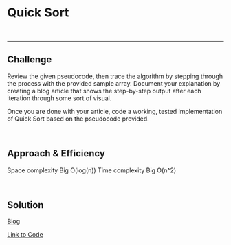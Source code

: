 # Quick Sort
<br>
<hr>

## Challenge
Review the given pseudocode, then trace the algorithm by stepping through the process with the provided sample array. Document your explanation by creating a blog article that shows the step-by-step output after each iteration through some sort of visual.

Once you are done with your article, code a working, tested implementation of Quick Sort based on the pseudocode provided.

<br>

## Approach & Efficiency
Space complexity Big O(log(n))
Time complexity Big O(n^2)

<br>

## Solution

[Blog](/blog.md)

[Link to Code](/code.py)